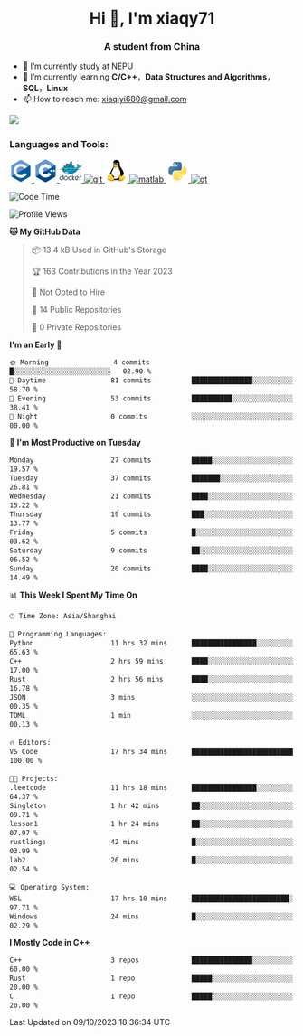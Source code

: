 <h1 align="center">Hi 👋, I'm xiaqy71</h1>
<h3 align="center">A student from China</h3>

- 🔭 I’m currently study at NEPU
- 🌱 I’m currently learning **C/C++**，**Data Structures and Algorithms**，**SQL**，**Linux**
- 📫 How to reach me: xiaqiyi680@gmail.com

![](https://github-readme-stats.vercel.app/api?username=xiaqy71)

<h3 align="left">Languages and Tools:</h3>
<p align="left"> <a href="https://www.cprogramming.com/" target="_blank" rel="noreferrer"> <img src="https://raw.githubusercontent.com/devicons/devicon/master/icons/c/c-original.svg" alt="c" width="40" height="40"/> </a> <a href="https://www.w3schools.com/cpp/" target="_blank" rel="noreferrer"> <img src="https://raw.githubusercontent.com/devicons/devicon/master/icons/cplusplus/cplusplus-original.svg" alt="cplusplus" width="40" height="40"/> </a> <a href="https://www.docker.com/" target="_blank" rel="noreferrer"> <img src="https://raw.githubusercontent.com/devicons/devicon/master/icons/docker/docker-original-wordmark.svg" alt="docker" width="40" height="40"/> </a> <a href="https://git-scm.com/" target="_blank" rel="noreferrer"> <img src="https://www.vectorlogo.zone/logos/git-scm/git-scm-icon.svg" alt="git" width="40" height="40"/> </a> <a href="https://www.linux.org/" target="_blank" rel="noreferrer"> <img src="https://raw.githubusercontent.com/devicons/devicon/master/icons/linux/linux-original.svg" alt="linux" width="40" height="40"/> </a> <a href="https://www.mathworks.com/" target="_blank" rel="noreferrer"> <img src="https://upload.wikimedia.org/wikipedia/commons/2/21/Matlab_Logo.png" alt="matlab" width="40" height="40"/> </a> <a href="https://www.python.org" target="_blank" rel="noreferrer"> <img src="https://raw.githubusercontent.com/devicons/devicon/master/icons/python/python-original.svg" alt="python" width="40" height="40"/> </a> <a href="https://www.qt.io/" target="_blank" rel="noreferrer"> <img src="https://upload.wikimedia.org/wikipedia/commons/0/0b/Qt_logo_2016.svg" alt="qt" width="40" height="40"/> </a> </p>

<!--START_SECTION:waka-->
![Code Time](http://img.shields.io/badge/Code%20Time-274%20hrs%2049%20mins-blue)

![Profile Views](http://img.shields.io/badge/Profile%20Views-0-blue)

**🐱 My GitHub Data** 

> 📦 13.4 kB Used in GitHub's Storage 
 > 
> 🏆 163 Contributions in the Year 2023
 > 
> 🚫 Not Opted to Hire
 > 
> 📜 14 Public Repositories 
 > 
> 🔑 0 Private Repositories 
 > 
**I'm an Early 🐤** 

```text
🌞 Morning                4 commits           █░░░░░░░░░░░░░░░░░░░░░░░░   02.90 % 
🌆 Daytime                81 commits          ███████████████░░░░░░░░░░   58.70 % 
🌃 Evening                53 commits          ██████████░░░░░░░░░░░░░░░   38.41 % 
🌙 Night                  0 commits           ░░░░░░░░░░░░░░░░░░░░░░░░░   00.00 % 
```
📅 **I'm Most Productive on Tuesday** 

```text
Monday                   27 commits          █████░░░░░░░░░░░░░░░░░░░░   19.57 % 
Tuesday                  37 commits          ███████░░░░░░░░░░░░░░░░░░   26.81 % 
Wednesday                21 commits          ████░░░░░░░░░░░░░░░░░░░░░   15.22 % 
Thursday                 19 commits          ███░░░░░░░░░░░░░░░░░░░░░░   13.77 % 
Friday                   5 commits           █░░░░░░░░░░░░░░░░░░░░░░░░   03.62 % 
Saturday                 9 commits           ██░░░░░░░░░░░░░░░░░░░░░░░   06.52 % 
Sunday                   20 commits          ████░░░░░░░░░░░░░░░░░░░░░   14.49 % 
```


📊 **This Week I Spent My Time On** 

```text
🕑︎ Time Zone: Asia/Shanghai

💬 Programming Languages: 
Python                   11 hrs 32 mins      ████████████████░░░░░░░░░   65.63 % 
C++                      2 hrs 59 mins       ████░░░░░░░░░░░░░░░░░░░░░   17.00 % 
Rust                     2 hrs 56 mins       ████░░░░░░░░░░░░░░░░░░░░░   16.78 % 
JSON                     3 mins              ░░░░░░░░░░░░░░░░░░░░░░░░░   00.35 % 
TOML                     1 min               ░░░░░░░░░░░░░░░░░░░░░░░░░   00.13 % 

🔥 Editors: 
VS Code                  17 hrs 34 mins      █████████████████████████   100.00 % 

🐱‍💻 Projects: 
.leetcode                11 hrs 18 mins      ████████████████░░░░░░░░░   64.37 % 
Singleton                1 hr 42 mins        ██░░░░░░░░░░░░░░░░░░░░░░░   09.71 % 
lesson1                  1 hr 24 mins        ██░░░░░░░░░░░░░░░░░░░░░░░   07.97 % 
rustlings                42 mins             █░░░░░░░░░░░░░░░░░░░░░░░░   03.99 % 
lab2                     26 mins             █░░░░░░░░░░░░░░░░░░░░░░░░   02.54 % 

💻 Operating System: 
WSL                      17 hrs 10 mins      ████████████████████████░   97.71 % 
Windows                  24 mins             █░░░░░░░░░░░░░░░░░░░░░░░░   02.29 % 
```

**I Mostly Code in C++** 

```text
C++                      3 repos             ███████████████░░░░░░░░░░   60.00 % 
Rust                     1 repo              █████░░░░░░░░░░░░░░░░░░░░   20.00 % 
C                        1 repo              █████░░░░░░░░░░░░░░░░░░░░   20.00 % 
```




 Last Updated on 09/10/2023 18:36:34 UTC
<!--END_SECTION:waka-->




